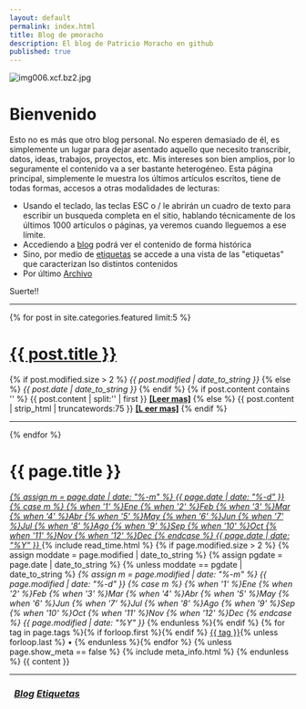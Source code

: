 ```yaml
---
layout: default
permalink: index.html
title: Blog de pmoracho
description: El blog de Patricio Moracho en github
published: true
---
```

![img006.xcf.bz2.jpg]({{site.baseurl}}/images/media/img006.xcf.bz2.jpg)

# Bienvenido

Esto no es más que otro blog personal. No esperen demasiado de él, es simplemente un lugar para dejar asentado aquello que necesito transcribir, datos, ideas, trabajos, proyectos, etc. Mis intereses son bien amplios, por lo seguramente el contenido va a ser bastante heterogéneo. Esta página principal, simplemente le muestra los últimos artículos escritos, tiene de todas formas, accesos a otras modalidades de lecturas:

* Usando el teclado, las teclas ESC o / le abrirán un cuadro de texto para escribir un busqueda completa en el sitio, hablando técnicamente de los últimos 1000 artículos o páginas, ya veremos cuando lleguemos a ese límite.
* Accediendo a [blog](/blog) podrá ver el contenido de forma histórica
* Sino, por medio de [etiquetas](/tags) se accede a una vista de las "etiquetas" que caracterizan lso distintos contenidos
* Por último [Archivo](/archive)

Suerte!!

---------------------------------------
<div class="posts">
  {% for post in site.categories.featured limit:5 %}
  <div class="post">
    <h1 class="post-title">
      <a href="{{ site.url }}{{ post.url }}">
        {{ post.title }}
      </a>
    </h1>
	{% if post.modified.size > 2 %}<span class="post-date indexpg" itemprop="dateModified" content="{{ post.modified | date: "%Y-%m-%d" }}"><i class="fa fa-edit" title="Última actualización"> {{ post.modified | date_to_string }}</i> <a href="{{ site.url }}/featured" title="Featured posts"><i class="fa fa-paperclip" title="Featured" class="social-icons"></i></a></span>{% else %}<span class="post-date indexpg" itemprop="datePublished" content="{{ post.date | date: "%Y-%m-%d" }}"><i class="fa fa-calendar" title="Publicado"> {{ post.date | date_to_string }}</i> <a href="{{ site.url }}/featured" title="Featured posts"><i class="fa fa-paperclip" title="Featured" class="social-icons"></i></a></span>{% endif %}
	{% if post.content contains '<!--break-->' %}
	  {{ post.content | split:'<!--break-->' | first }}
		<a href="{{ site.url }}{{ post.url }}" title="Read more"><strong> [Leer mas]</strong></a>
	{% else %}
    {{ post.content | strip_html | truncatewords:75 }}
		<a href="{{ site.url }}{{ post.url }}" title="Read more"><strong> [L	eer mas]</strong></a>
	{% endif %}
	
  </div>
  <hr class="transp">
  {% endfor %}
</div>

<div class="post">
  <h1 itemprop="name" class="post-title">{{ page.title }}</h1>
  <span class="post-date" itemprop="datePublished" content="{{ page.date | date: "%Y-%m-%d" }}"><i class="fa fa-calendar" title="Date published"> 
    <a class="permalink" href="{{ site.url }}{{ page.url }}" itemprop="url" title="Permanent link to this post">
      {% assign m = page.date | date: "%-m" %}
      {{ page.date | date: "%-d" }}
      {% case m %}
        {% when '1' %}Ene
        {% when '2' %}Feb
        {% when '3' %}Mar
        {% when '4' %}Abr
        {% when '5' %}May
        {% when '6' %}Jun
        {% when '7' %}Jul
        {% when '8' %}Ago
        {% when '9' %}Sep
        {% when '10' %}Oct
        {% when '11' %}Nov
        {% when '12' %}Dec
      {% endcase %}
      {{ page.date | date: "%Y" }}
    </a></i>
  </span>
  {% include read_time.html %}
  {% if page.modified.size > 2 %}
    {% assign moddate = page.modified | date_to_string %}
    {% assign pgdate = page.date | date_to_string %}
  {% unless moddate == pgdate | date_to_string %}
  <span class="post-date" itemprop="dateModified" content="{{ page.modified | date: "%Y-%m-%d" }}">
    <i class="fa fa-edit" title="Last updated"> 
      {% assign m = page.modified | date: "%-m" %}
      {{ page.modified | date: "%-d" }}
      {% case m %}
        {% when '1' %}Ene
        {% when '2' %}Feb
        {% when '3' %}Mar
        {% when '4' %}Abr
        {% when '5' %}May
        {% when '6' %}Jun
        {% when '7' %}Jul
        {% when '8' %}Ago
        {% when '9' %}Sep
        {% when '10' %}Oct
        {% when '11' %}Nov
        {% when '12' %}Dec
      {% endcase %}
      {{ page.modified | date: "%Y" }}
    </i>
  </span>{% endunless %}{% endif %}
  <span class="post-tags" itemprop="keywords" content="{{ page.tags | array_to_sentence_string }}">{% for tag in page.tags %}{% if forloop.first %}<i class="fa fa-tags" title="page tags"></i>{% endif %} <a href="{{ site.url }}/tags/#{{ tag | cgi_escape }}" title="Pages tagged {{ tag }}" rel="tag">{{ tag }}</a>{% unless forloop.last %} &bull; {% endunless %}{% endfor %}</span>
    {% unless page.show_meta == false %}
      {% include meta_info.html %}
    {% endunless %}
  {{ content }}
  <hr>
</div>

<h3 class="post-title">
<div class="pagination" style="margin: 0.5rem;">
    <a class="pagination-item older" href="{{ site.url }}/blog"><i class="fa fa-edit"> Blog</i></a>
    <a class="pagination-item newer" href="{{ site.url }}/tags"><i class="fa fa-tags"> Etiquetas</i></a>
</div>
</h3>
